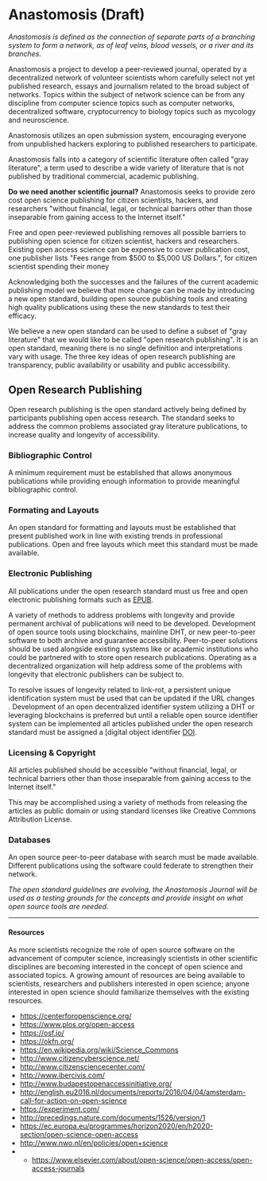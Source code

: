 # Anastomosis (Draft)
*Anastomosis is defined as the connection of separate parts of a branching system to form a network, as of leaf veins, blood vessels, or a river and its branches.*

Anastomosis a project to develop a peer-reviewed journal, operated by a decentralized network of volunteer scientists whom carefully select not yet published research, essays and journalism related to the broad subject of networks. Topics within the subject of network science can be from any discipline from computer science topics such as computer networks, decentralized software, cryptocurrency to biology topics such as mycology and neuroscience.

Anastomosis utilizes an open submission system, encouraging everyone from unpublished hackers exploring to published researchers to participate.

Anastomosis falls into a category of scientific literature often called "gray literature", a term used to describe a wide variety of literature that is not published by traditional commercial, academic publishing. 

**Do we need another scientific journal?** Anastomosis seeks to provide zero cost open science publishing for citizen scientists, hackers, and researchers "without financial, legal, or technical barriers other than those inseparable from gaining access to the Internet itself." 

Free and open peer-reviewed publishing removes all possible barriers to publishing open science for citizen scientist, hackers and researchers. Existing open access science can be expensive to cover publication cost, one publisher lists "Fees range from $500 to $5,000 US Dollars.", for citizen scientist spending their money

Acknowledging both the successes and the failures of the current academic publishing model we believe that more change can be made by introducing a new open standard, building open source publishing tools and creating high quality publications using these the new standards to test their efficacy.

We believe a new open standard can be used to define a subset of "gray literature" that we would like to be called "open research publishing". It is an open standard, meaning there is no single definition and interpretations vary with usage. The three key ideas of open research publishing are transparency, public availability or usability and public accessibility. 

## Open Research Publishing
Open research publishing is the open standard actively being defined by participants publishing open access research. The standard seeks to address the common problems associated gray literature publications, to increase quality and longevity of accessibility.

### Bibliographic Control
A minimum requirement must be established that allows anonymous publications while providing enough information to provide meaningful bibliographic control.

### Formating and Layouts
An open standard for formatting and layouts must be established that present published work in line with existing trends in professional publications. Open and free layouts which meet this standard must be made available.

### Electronic Publishing 
All publications under the open research standard must us free and open electronic publishing formats such as [EPUB](http://idpf.org/epub).

A variety of methods to address problems with longevity and provide permanent archival of publications will need to be developed. Development of open source tools using blockchains, mainline DHT, or new peer-to-peer software to both archive and guarantee accessibility. Peer-to-peer solutions should be used alongside existing systems like or academic institutions who could be partnered with to store open research publications. Operating as a decentralized organization will help address some of the problems with longevity that electronic publishers can be subject to.

To resolve issues of longevity related to link-rot, a persistent unique identification system must be used that can be updated if the URL changes . Development of an open decentralized identifier system utilizing a DHT or leveraging blockchains is preferred but until a reliable open source identifier system can be implemented all articles published under the open research standard must be assigned a [digital object identifier [DOI](http://www.doi.org/registration_agencies.html).

### Licensing & Copyright
All articles published should be accessible "without financial, legal, or technical barriers other than those inseparable from gaining access to the Internet itself."

This may be accomplished using a variety of methods from releasing the articles as public domain or using standard licenses like Creative Commons Attribution License. 
 
### Databases
An open source peer-to-peer database with search must be made available. Different publications using the software could federate to strengthen their network.

*The open standard guidelines are evolving, the Anastomosis Journal will be used as a testing grounds for the concepts and provide insight on what open source tools are needed.*

---

#### Resources
As more scientists recognize the role of open source software on the advancement of computer science, increasingly scientists in other scientific disciplines are becoming interested in the concept of open science and associated topics. A growing amount of resources are being available to scientists, researchers and publishers interested in open science; anyone interested in open science should familiarize themselves with the existing resources.



* https://centerforopenscience.org/
* https://www.plos.org/open-access
* https://osf.io/
* https://okfn.org/
* https://en.wikipedia.org/wiki/Science_Commons
* http://www.citizencyberscience.net/
* http://www.citizensciencecenter.com/
* http://www.ibercivis.com/
* http://www.budapestopenaccessinitiative.org/
* http://english.eu2016.nl/documents/reports/2016/04/04/amsterdam-call-for-action-on-open-science
* https://experiment.com/
* http://precedings.nature.com/documents/1526/version/1
* https://ec.europa.eu/programmes/horizon2020/en/h2020-section/open-science-open-access
* http://www.nwo.nl/en/policies/open+science
* * https://www.elsevier.com/about/open-science/open-access/open-access-journals

